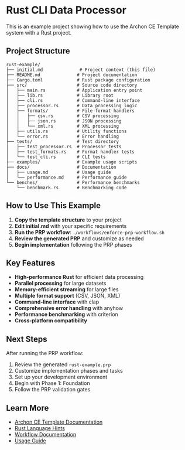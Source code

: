 # Rust CLI Data Processor

This is an example project showing how to use the Archon CE Template system with a Rust project.

## Project Structure

```
rust-example/
├── initial.md              # Project context (this file)
├── README.md              # Project documentation
├── Cargo.toml             # Rust package configuration
├── src/                   # Source code directory
│   ├── main.rs            # Application entry point
│   ├── lib.rs             # Library root
│   ├── cli.rs             # Command-line interface
│   ├── processor.rs       # Data processing logic
│   ├── formats/           # File format handlers
│   │   ├── csv.rs         # CSV processing
│   │   ├── json.rs        # JSON processing
│   │   └── xml.rs         # XML processing
│   ├── utils.rs           # Utility functions
│   └── error.rs           # Error handling
├── tests/                 # Test directory
│   ├── test_processor.rs  # Processor tests
│   ├── test_formats.rs    # Format handler tests
│   └── test_cli.rs        # CLI tests
├── examples/              # Example usage scripts
├── docs/                  # Documentation
│   ├── usage.md           # Usage guide
│   └── performance.md     # Performance guide
└── benches/               # Performance benchmarks
    └── benchmark.rs       # Benchmarking code
```

## How to Use This Example

1. **Copy the template structure** to your project
2. **Edit initial.md** with your specific requirements
3. **Run the PRP workflow**: `./workflows/enforce-prp-workflow.sh`
4. **Review the generated PRP** and customize as needed
5. **Begin implementation** following the PRP phases

## Key Features

- **High-performance Rust** for efficient data processing
- **Parallel processing** for large datasets
- **Memory-efficient streaming** for large files
- **Multiple format support** (CSV, JSON, XML)
- **Command-line interface** with clap
- **Comprehensive error handling** with anyhow
- **Performance benchmarking** with criterion
- **Cross-platform compatibility**

## Next Steps

After running the PRP workflow:
1. Review the generated `rust-example.prp`
2. Customize implementation phases and tasks
3. Set up your development environment
4. Begin with Phase 1: Foundation
5. Follow the PRP validation gates

## Learn More

- [Archon CE Template Documentation](../../docs/)
- [Rust Language Hints](../../templates/language-hints/rust.md)
- [Workflow Documentation](../../docs/workflow.md)
- [Usage Guide](../../docs/usage.md)